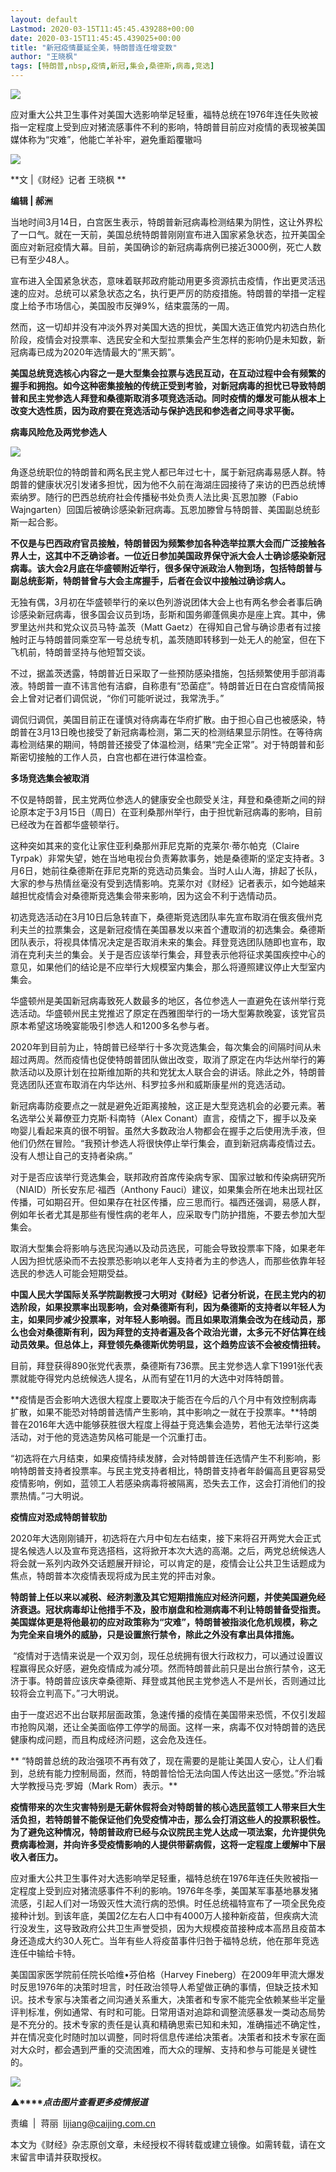 ```yaml
---
layout: default
Lastmod: 2020-03-15T11:45:45.439288+00:00
date: 2020-03-15T11:45:45.439025+00:00
title: "新冠疫情蔓延全美，特朗普连任增变数"
author: "王晓枫"
tags: [特朗普,nbsp,疫情,新冠,集会,桑德斯,病毒,竞选]
---
```


![](https://images.weserv.nl/?url=https%3A//mmbiz.qpic.cn/mmbiz_gif/ia1nxOhDj7ATLLyQibBg0j84iammJvD6rJp6eaCp56o3B7Y30PoXFefxCesWTRQ0KynVx6tj7DZSOFQeRIUy5QTtg/640%3Fwx_fmt%3Dgif)

应对重大公共卫生事件对美国大选影响举足轻重，福特总统在1976年连任失败被指一定程度上受到应对猪流感事件不利的影响，特朗普目前应对疫情的表现被美国媒体称为“灾难”，他能亡羊补牢，避免重蹈覆辙吗

![](https://images.weserv.nl/?url=https%3A//mmbiz.qpic.cn/mmbiz_jpg/ia1nxOhDj7AQj8CNL0WefSdsQzcMSVr9PiaibpicuU27G7VmLlFpVhUt0YqQBbxDbFGIeVFmwibjBicrV75KjrX5754w/640%3Fwx_fmt%3Djpeg)

  

**文 |《财经》记者 王晓枫 **

**编辑 | 郝洲**

当地时间3月14日，白宫医生表示，特朗普新冠病毒检测结果为阴性，这让外界松了一口气。就在一天前，美国总统特朗普刚刚宣布进入国家紧急状态，拉开美国全面应对新冠疫情大幕。目前，美国确诊的新冠病毒病例已接近3000例，死亡人数已有至少48人。

宣布进入全国紧急状态，意味着联邦政府能动用更多资源抗击疫情，作出更灵活迅速的应对。总统可以紧急状态之名，执行更严厉的防疫措施。特朗普的举措一定程度上给予市场信心，美国股市反弹9%，结束震荡的一周。

然而，这一切却并没有冲淡外界对美国大选的担忧，美国大选正值党内初选白热化阶段，疫情会对投票率、选民安全和大型拉票集会产生怎样的影响仍是未知数，新冠病毒已成为2020年选情最大的“黑天鹅”。

**美国总统竞选核心内容之一是大型集会拉票与选民互动，在互动过程中会有频繁的握手和拥抱。如今这种密集接触的传统正受到考验，对新冠病毒的担忧已导致特朗普和民主党参选人拜登和桑德斯取消多项竞选活动。同时疫情的爆发可能从根本上改变大选性质，因为政府要在竞选活动与保护选民和参选者之间寻求平衡。**

**病毒风险危及两党参选人**

  

![](https://images.weserv.nl/?url=https%3A//mmbiz.qpic.cn/mmbiz_jpg/ia1nxOhDj7AQj8CNL0WefSdsQzcMSVr9Puym2RFtp6n2ByJvN7wpxpnu2ic6Qtm4lMuA2H2CMiat8ocl3ySYSskzQ/640%3Fwx_fmt%3Djpeg)

  

角逐总统职位的特朗普和两名民主党人都已年过七十，属于新冠病毒易感人群。特朗普的健康状况引发诸多担忧，因为他不久前在海湖庄园接待了来访的巴西总统博索纳罗。随行的巴西总统府社会传播秘书处负责人法比奥·瓦恩加滕（Fabio Wajngarten）回国后被确诊感染新冠病毒。瓦恩加滕曾与特朗普、美国副总统彭斯一起合影。

**不仅是与巴西政府官员接触，特朗普因为频繁参加各种选举拉票大会而广泛接触各界人士，这其中不乏确诊者。一位近日参加美国政界保守派大会人士确诊感染新冠病毒。该大会2月底在华盛顿附近举行，很多保守派政治人物到场，包括特朗普与副总统彭斯，特朗普曾与大会主席握手，后者在会议中接触过确诊病人。**

无独有偶，3月初在华盛顿举行的亲以色列游说团体大会上也有两名参会者事后确诊感染新冠病毒，很多国会议员到场，彭斯和国务卿蓬佩奥亦是座上宾。其中，佛罗里达州共和党众议员马特·盖茨（Matt Gaetz）在得知自己曾与确诊患者有过接触时正与特朗普同乘空军一号总统专机，盖茨随即转移到一处无人的舱室，但在下飞机前，特朗普坚持与他短暂交谈。

不过，据盖茨透露，特朗普近日采取了一些预防感染措施，包括频繁使用手部消毒液。特朗普一直不讳言他有洁癖，自称患有“恐菌症”。特朗普近日在白宫疫情简报会上曾对记者们调侃说，“你们可能听说过，我常洗手。”

调侃归调侃，美国目前正在谨慎对待病毒在华府扩散。由于担心自己也被感染，特朗普在3月13日晚也接受了新冠病毒检测，第二天的检测结果显示阴性。在等待病毒检测结果的期间，特朗普还接受了体温检测，结果“完全正常”。对于特朗普和彭斯密切接触的工作人员，白宫也都在进行体温检查。

**多场竞选集会被取消**

不仅是特朗普，民主党两位参选人的健康安全也颇受关注，拜登和桑德斯之间的辩论原本定于3月15日（周日）在亚利桑那州举行，由于担忧新冠病毒的影响，目前已经改为在首都华盛顿举行。

这种突如其来的变化让家住亚利桑那州菲尼克斯的克莱尔·蒂尓帕克（Claire Tyrpak）非常失望，她在当地电视台负责筹款事务，她是桑德斯的坚定支持者。3月6日，她前往桑德斯在菲尼克斯的竞选动员集会。当时人山人海，排起了长队，大家的参与热情丝毫没有受到选情影响。克莱尔对《财经》记者表示，如今她越来越担忧疫情会对桑德斯竞选集会带来影响，因为这会不利于选情动员。

初选竞选活动在3月10日后急转直下，桑德斯竞选团队率先宣布取消在俄亥俄州克利夫兰的拉票集会，这是新冠疫情在美国暴发以来首个遭取消的初选集会。桑德斯团队表示，将视具体情况决定是否取消未来的集会。拜登竞选团队随即也宣布，取消在克利夫兰的集会。关于是否应该举行集会，拜登表示他将征求美国疾控中心的意见，如果他们的结论是不应举行大规模室内集会，那么将遵照建议停止大型室内集会。

华盛顿州是美国新冠病毒致死人数最多的地区，各位参选人一直避免在该州举行竞选活动。华盛顿州民主党推迟了原定在西雅图举行的一场大型筹款晚宴，该党官员原本希望这场晚宴能吸引参选人和1200多名参与者。

2020年到目前为止，特朗普已经举行十多次竞选集会，每次集会的间隔时间从未超过两周。然而疫情也促使特朗普团队做出改变，取消了原定在内华达州举行的筹款活动以及原计划在拉斯维加斯的共和党犹太人联合会的讲话。除此之外，特朗普竞选团队还宣布取消在内华达州、科罗拉多州和威斯康星州的竞选活动。

新冠病毒防疫要点之一就是避免近距离接触，这正是大型竞选机会的必要元素。著名选举公关幕僚亚力克斯·科南特（Alex Conant）直言，疫情之下，握手以及亲吻婴儿看起来真的很不明智。虽然大多数政治人物都会在握手之后使用洗手液，但他们仍然在冒险。“我预计参选人将很快停止举行集会，直到新冠病毒疫情过去。没有人想让自己的支持者染病。”   

对于是否应该举行竞选集会，联邦政府首席传染病专家、国家过敏和传染病研究所（NIAID）所长安东尼·福西（Anthony Fauci）建议，如果集会所在地未出现社区传播，可如期召开。但如果存在社区传播，应三思而行。福西还强调，易感人群，例如年长者尤其是那些有慢性病的老年人，应采取专门防护措施，不要去参加大型集会。

取消大型集会将影响与选民沟通以及动员选民，可能会导致投票率下降，如果老年人因为担忧感染而不去投票恐影响以老年人支持者为主的参选人，而那些依靠年轻选民的参选人可能会短期受益。

**中国人民大学国际关系学院副教授刁大明对《财经》记者分析说，在民主党内的初选阶段，如果投票率出现影响，会对桑德斯有利，因为桑德斯的支持者以年轻人为主，如果同步减少投票率，对年轻人影响弱。而且如果取消集会改为在线动员，那么也会对桑德斯有利，因为拜登的支持者遍及各个政治光谱，太多元不好估算在线动员效果。但总体上，拜登领先桑德斯优势明显，这个趋势应该不会被疫情扭转。**

目前，拜登获得890张党代表票，桑德斯有736票。民主党参选人拿下1991张代表票就能夺得党内总统候选人提名，从而有望在11月的大选中对阵特朗普。

**疫情是否会影响大选很大程度上要取决于能否在今后的八个月中有效控制病毒扩散，如果不能恐对特朗普选情产生影响，其中影响之一就在于投票率。**特朗普在2016年大选中能够获胜很大程度上得益于竞选集会造势，若他无法举行这类活动，对于他的竞选造势风格可能是一个沉重打击。

“初选将在六月结束，如果疫情持续发酵，会对特朗普连任选情产生不利影响，影响特朗普支持者投票率。与民主党支持者相比，特朗普支持者年龄偏高且更容易受疫情影响，例如，蓝领工人若感染病毒将被隔离，恐失去工作，这会打消他们的投票热情。”刁大明说。

**疫情应对恐成特朗普软肋**

2020年大选刚刚铺开，初选将在六月中旬左右结束，接下来将召开两党大会正式提名候选人以及宣布竞选搭档，这将掀开本次大选的高潮。之后，两党总统候选人将会就一系列内政外交话题展开辩论，可以肯定的是，疫情会让公共卫生话题成为焦点，特朗普本次疫情表现将成为民主党的抨击对象。

**特朗普上任以来以减税、经济刺激及其它短期措施应对经济问题，并使美国避免经济衰退。冠状病毒却让他措手不及，股市崩盘和检测病毒不利让特朗普备受指责。美国媒体更是将他最初的应对政策称为“灾难”，特朗普被指淡化危机规模，称之为完全来自境外的威胁，只是设置旅行禁令，除此之外没有拿出具体措施。**

 “疫情对于选情来说是一个双刃剑，现任总统拥有很大行政权力，可以通过设置议程赢得民众好感，避免疫情成为减分项。然而特朗普此前只是出台旅行禁令，这无济于事。特朗普应该庆幸桑德斯、拜登或其他民主党参选人不是州长，否则通过比较将会立判高下。”刁大明说。

由于一度迟迟不出台联邦层面政策，急速传播的疫情在美国带来恐慌，不仅引发超市抢购风潮，还让全美面临停工停学的局面。这样一来，病毒不仅对特朗普的选民健康构成问题，而且构成经济问题，这会危及连任。

** “特朗普总统的政治强项不再有效了，现在需要的是能让美国人安心，让人们看到，总统有能力控制局面，然而，特朗普恰恰无法向国人传达出这一感觉。”乔治城大学教授马克·罗姆（Mark Rom）表示。**

**疫情带来的次生灾害特别是无薪休假将会对特朗普的核心选民蓝领工人带来巨大生活负担，若特朗普不能保证他们免受疫情冲击，那么会打消这些人的投票积极性。为了避免这种情况，特朗普政府已经与众议院民主党人达成一项法案，允许提供免费病毒检测，并向许多受疫情影响的人提供带薪病假，这将一定程度上缓解中下层收入者压力。**

应对重大公共卫生事件对大选影响举足轻重，福特总统在1976年连任失败被指一定程度上受到应对猪流感事件不利的影响。1976年冬季，美国某军事基地暴发猪流感，引起人们对一场毁灭性大流行病的恐惧。时任总统福特宣布了一项全民免疫接种计划。到该年底，美国2亿左右人口中有4000万人接种新疫苗，但疾病大流行没发生，这导致政府公共卫生声誉受损，因为大规模疫苗接种成本高昂且疫苗本身还造成大约30人死亡。当年有些人将疫苗事件归咎于福特总统，他在那年竞选连任中输给卡特。

美国国家医学院前任院长哈维•芬伯格（Harvey Fineberg）在2009年甲流大爆发时反思1976年的决策时坦言，时任政治领导人希望做正确的事情，但缺乏技术知识。技术专家与决策者之间沟通关系重大，决策者和专家不能完全依赖某些半定量评判标准，例如通常、有时和可能。日常用语对追踪和调整流感暴发一类动态局势是不充分的。技术专家的责任是认真和精确思索已知和未知，准确描述不确定性，并在情况变化时随时加以调整，同时将信息传递给决策者。决策者和技术专家在面对大众时，都会遇到严重的交流困难，而大众的理解、支持和参与可能是关键性的。

[![](https://images.weserv.nl/?url=https%3A//mmbiz.qpic.cn/mmbiz_jpg/ia1nxOhDj7AS1SuJn7gJq2fvZuMdhptNmrcQVOF8bbN60mEtdGa4T3AeJQYEU36rVmpxMmNC9lFwbia4A65eRzlg/640%3Fwx_fmt%3Djpeg)](https://mp.weixin.qq.com/mp/homepage?__biz=MjM5NDU5NTM4MQ==&hid=29&sn=21c0f34c737748fe3b2c372bb40ae622)  

**▲****_点击图片查看更多疫情报道_**

  

  

责编  |  蒋丽  lijiang@caijing.com.cn

本文为《财经》杂志原创文章，未经授权不得转载或建立镜像。如需转载，请在文末留言申请并获取授权。


